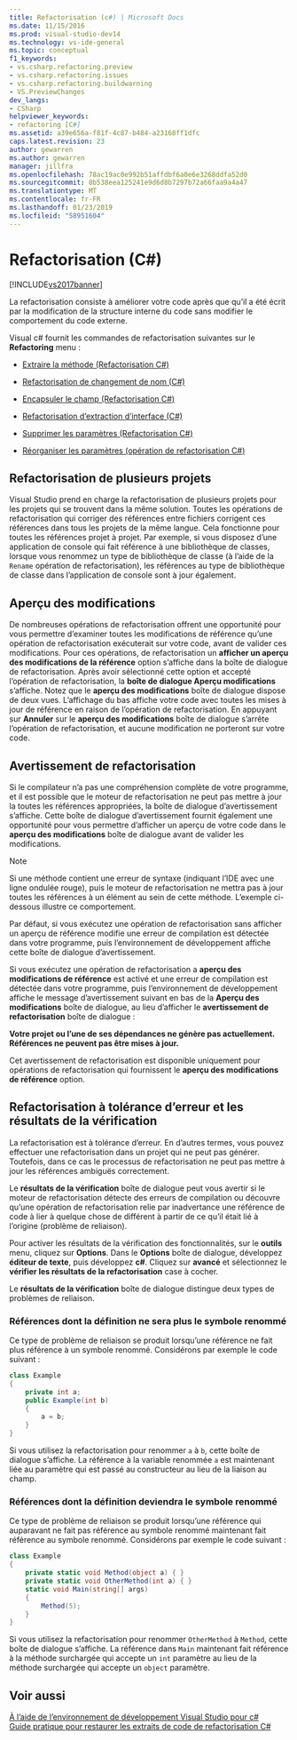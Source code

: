 ```yaml
---
title: Refactorisation (c#) | Microsoft Docs
ms.date: 11/15/2016
ms.prod: visual-studio-dev14
ms.technology: vs-ide-general
ms.topic: conceptual
f1_keywords:
- vs.csharp.refactoring.preview
- vs.csharp.refactoring.issues
- vs.csharp.refactoring.buildwarning
- VS.PreviewChanges
dev_langs:
- CSharp
helpviewer_keywords:
- refactoring [C#]
ms.assetid: a39e656a-f81f-4c87-b484-a23168ff1dfc
caps.latest.revision: 23
author: gewarren
ms.author: gewarren
manager: jillfra
ms.openlocfilehash: 78ac19ac0e992b51affdbf6a0e6e3268ddfa52d0
ms.sourcegitcommit: 8b538eea125241e9d6d8b7297b72a66faa9a4a47
ms.translationtype: MT
ms.contentlocale: fr-FR
ms.lasthandoff: 01/23/2019
ms.locfileid: "58951604"
---
```

# <a name="refactoring-c"></a>Refactorisation (C#)
[!INCLUDE[vs2017banner](../includes/vs2017banner.md)]

La refactorisation consiste à améliorer votre code après que qu’il a été écrit par la modification de la structure interne du code sans modifier le comportement du code externe.  
  
 Visual c# fournit les commandes de refactorisation suivantes sur le **Refactoring** menu :  
  
-   [Extraire la méthode (Refactorisation C#)](../csharp-ide/extract-method-refactoring-csharp.md)  
  
-   [Refactorisation de changement de nom (C#)](../csharp-ide/rename-refactoring-csharp.md)  
  
-   [Encapsuler le champ (Refactorisation C#)](../csharp-ide/encapsulate-field-refactoring-csharp.md)  
  
-   [Refactorisation d’extraction d’interface (C#)](../csharp-ide/extract-interface-refactoring-csharp.md)  
  
-   [Supprimer les paramètres (Refactorisation C#)](../csharp-ide/remove-parameters-refactoring-csharp.md)  
  
-   [Réorganiser les paramètres (opération de refactorisation C#)](../csharp-ide/reorder-parameters-refactoring-csharp.md)  
  
## <a name="multi-project-refactoring"></a>Refactorisation de plusieurs projets  
 Visual Studio prend en charge la refactorisation de plusieurs projets pour les projets qui se trouvent dans la même solution. Toutes les opérations de refactorisation qui corriger des références entre fichiers corrigent ces références dans tous les projets de la même langue. Cela fonctionne pour toutes les références projet à projet. Par exemple, si vous disposez d’une application de console qui fait référence à une bibliothèque de classes, lorsque vous renommez un type de bibliothèque de classe (à l’aide de la `Rename` opération de refactorisation), les références au type de bibliothèque de classe dans l’application de console sont à jour également.  
  
## <a name="changes-preview"></a>Aperçu des modifications  
 De nombreuses opérations de refactorisation offrent une opportunité pour vous permettre d’examiner toutes les modifications de référence qu’une opération de refactorisation exécuterait sur votre code, avant de valider ces modifications. Pour ces opérations, de refactorisation un **afficher un aperçu des modifications de la référence** option s’affiche dans la boîte de dialogue de refactorisation. Après avoir sélectionné cette option et accepté l’opération de refactorisation, la **boîte de dialogue Aperçu modifications** s’affiche. Notez que le **aperçu des modifications** boîte de dialogue dispose de deux vues. L’affichage du bas affiche votre code avec toutes les mises à jour de référence en raison de l’opération de refactorisation. En appuyant sur **Annuler** sur le **aperçu des modifications** boîte de dialogue s’arrête l’opération de refactorisation, et aucune modification ne porteront sur votre code.  
  
## <a name="refactoring-warnings"></a>Avertissement de refactorisation  
 Si le compilateur n’a pas une compréhension complète de votre programme, et il est possible que le moteur de refactorisation ne peut pas mettre à jour la toutes les références appropriées, la boîte de dialogue d’avertissement s’affiche. Cette boîte de dialogue d’avertissement fournit également une opportunité pour vous permettre d’afficher un aperçu de votre code dans le **aperçu des modifications** boîte de dialogue avant de valider les modifications.  
  
> [!NOTE]
>  Si une méthode contient une erreur de syntaxe (indiquant l’IDE avec une ligne ondulée rouge), puis le moteur de refactorisation ne mettra pas à jour toutes les références à un élément au sein de cette méthode. L’exemple ci-dessous illustre ce comportement.  
  
 Par défaut, si vous exécutez une opération de refactorisation sans afficher un aperçu de référence modifie une erreur de compilation est détectée dans votre programme, puis l’environnement de développement affiche cette boîte de dialogue d’avertissement.  
  
 Si vous exécutez une opération de refactorisation a **aperçu des modifications de référence** est activé et une erreur de compilation est détectée dans votre programme, puis l’environnement de développement affiche le message d’avertissement suivant en bas de la **Aperçu des modifications** boîte de dialogue, au lieu d’afficher le **avertissement de refactorisation** boîte de dialogue :  
  
 **Votre projet ou l’une de ses dépendances ne génère pas actuellement. Références ne peuvent pas être mises à jour.**  
  
 Cet avertissement de refactorisation est disponible uniquement pour opérations de refactorisation qui fournissent le **aperçu des modifications de référence** option.  
  
## <a name="error-tolerant-refactoring-and-verification-results"></a>Refactorisation à tolérance d’erreur et les résultats de la vérification  
 La refactorisation est à tolérance d’erreur. En d’autres termes, vous pouvez effectuer une refactorisation dans un projet qui ne peut pas générer. Toutefois, dans ce cas le processus de refactorisation ne peut pas mettre à jour les références ambiguës correctement.  
  
 Le **résultats de la vérification** boîte de dialogue peut vous avertir si le moteur de refactorisation détecte des erreurs de compilation ou découvre qu’une opération de refactorisation relie par inadvertance une référence de code à lier à quelque chose de différent à partir de ce qu’il était lié à l’origine (problème de reliaison).  
  
 Pour activer les résultats de la vérification des fonctionnalités, sur le **outils** menu, cliquez sur **Options**. Dans le **Options** boîte de dialogue, développez **éditeur de texte**, puis développez **c#**. Cliquez sur **avancé** et sélectionnez le **vérifier les résultats de la refactorisation** case à cocher.  
  
 Le **résultats de la vérification** boîte de dialogue distingue deux types de problèmes de reliaison.  
  
### <a name="references-whose-definition-will-no-longer-be-the-renamed-symbol"></a>Références dont la définition ne sera plus le symbole renommé  
 Ce type de problème de reliaison se produit lorsqu’une référence ne fait plus référence à un symbole renommé. Considérons par exemple le code suivant :  
  
```csharp  
class Example  
{  
    private int a;  
    public Example(int b)  
    {  
        a = b;  
    }  
}  
```  
  
 Si vous utilisez la refactorisation pour renommer `a` à `b`, cette boîte de dialogue s’affiche. La référence à la variable renommée `a` est maintenant liée au paramètre qui est passé au constructeur au lieu de la liaison au champ.  
  
### <a name="references-whose-definition-will-now-become-the-renamed-symbol"></a>Références dont la définition deviendra le symbole renommé  
 Ce type de problème de reliaison se produit lorsqu’une référence qui auparavant ne fait pas référence au symbole renommé maintenant fait référence au symbole renommé. Considérons par exemple le code suivant :  
  
```csharp  
class Example  
{  
    private static void Method(object a) { }  
    private static void OtherMethod(int a) { }  
    static void Main(string[] args)  
    {  
        Method(5);  
    }  
}  
```  
  
 Si vous utilisez la refactorisation pour renommer `OtherMethod` à `Method`, cette boîte de dialogue s’affiche. La référence dans `Main` maintenant fait référence à la méthode surchargée qui accepte un `int` paramètre au lieu de la méthode surchargée qui accepte un `object` paramètre.  
  
## <a name="see-also"></a>Voir aussi  
 [À l’aide de l’environnement de développement Visual Studio pour c#](../csharp-ide/using-the-visual-studio-development-environment-for-csharp.md)   
 [Guide pratique pour restaurer les extraits de code de refactorisation C#](../ide/how-to-restore-csharp-refactoring-snippets.md)